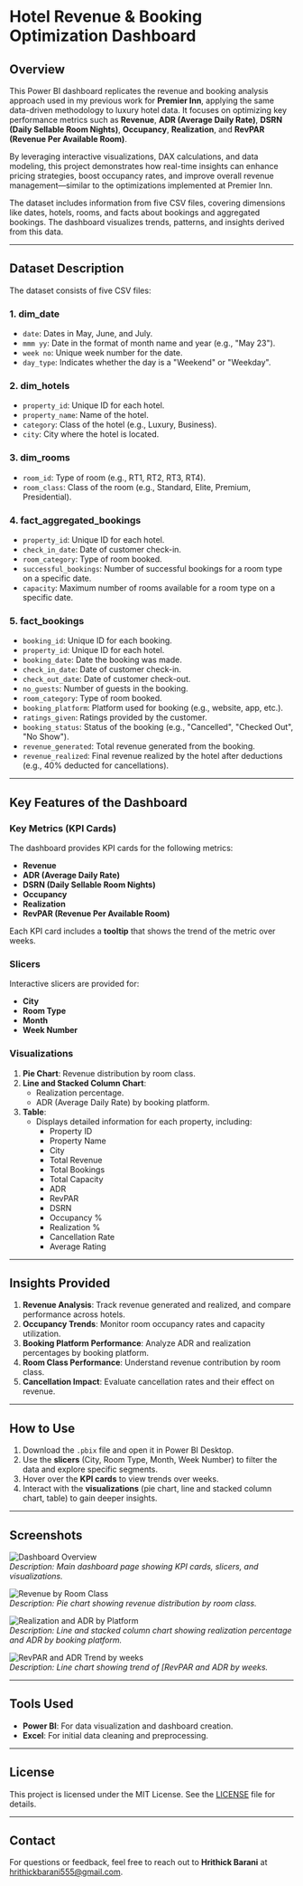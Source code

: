 # Hotel Revenue & Booking Optimization Dashboard

## Overview
This Power BI dashboard replicates the revenue and booking analysis approach used in my previous work for **Premier Inn**, applying the same data-driven methodology to luxury hotel data. It focuses on optimizing key performance metrics such as **Revenue**, **ADR (Average Daily Rate)**, **DSRN (Daily Sellable Room Nights)**, **Occupancy**, **Realization**, and **RevPAR (Revenue Per Available Room)**.

By leveraging interactive visualizations, DAX calculations, and data modeling, this project demonstrates how real-time insights can enhance pricing strategies, boost occupancy rates, and improve overall revenue management—similar to the optimizations implemented at Premier Inn.

The dataset includes information from five CSV files, covering dimensions like dates, hotels, rooms, and facts about bookings and aggregated bookings. The dashboard visualizes trends, patterns, and insights derived from this data.

---

## Dataset Description
The dataset consists of five CSV files:

### 1. **dim_date**
   - `date`: Dates in May, June, and July.
   - `mmm yy`: Date in the format of month name and year (e.g., "May 23").
   - `week no`: Unique week number for the date.
   - `day_type`: Indicates whether the day is a "Weekend" or "Weekday".

### 2. **dim_hotels**
   - `property_id`: Unique ID for each hotel.
   - `property_name`: Name of the hotel.
   - `category`: Class of the hotel (e.g., Luxury, Business).
   - `city`: City where the hotel is located.

### 3. **dim_rooms**
   - `room_id`: Type of room (e.g., RT1, RT2, RT3, RT4).
   - `room_class`: Class of the room (e.g., Standard, Elite, Premium, Presidential).

### 4. **fact_aggregated_bookings**
   - `property_id`: Unique ID for each hotel.
   - `check_in_date`: Date of customer check-in.
   - `room_category`: Type of room booked.
   - `successful_bookings`: Number of successful bookings for a room type on a specific date.
   - `capacity`: Maximum number of rooms available for a room type on a specific date.

### 5. **fact_bookings**
   - `booking_id`: Unique ID for each booking.
   - `property_id`: Unique ID for each hotel.
   - `booking_date`: Date the booking was made.
   - `check_in_date`: Date of customer check-in.
   - `check_out_date`: Date of customer check-out.
   - `no_guests`: Number of guests in the booking.
   - `room_category`: Type of room booked.
   - `booking_platform`: Platform used for booking (e.g., website, app, etc.).
   - `ratings_given`: Ratings provided by the customer.
   - `booking_status`: Status of the booking (e.g., "Cancelled", "Checked Out", "No Show").
   - `revenue_generated`: Total revenue generated from the booking.
   - `revenue_realized`: Final revenue realized by the hotel after deductions (e.g., 40% deducted for cancellations).

---

## Key Features of the Dashboard
### **Key Metrics (KPI Cards)**
The dashboard provides KPI cards for the following metrics:
- **Revenue**
- **ADR (Average Daily Rate)**
- **DSRN (Daily Sellable Room Nights)**
- **Occupancy**
- **Realization**
- **RevPAR (Revenue Per Available Room)**

Each KPI card includes a **tooltip** that shows the trend of the metric over weeks.

### **Slicers**
Interactive slicers are provided for:
- **City**
- **Room Type**
- **Month**
- **Week Number**

### **Visualizations**
1. **Pie Chart**: Revenue distribution by room class.
2. **Line and Stacked Column Chart**: 
   - Realization percentage.
   - ADR (Average Daily Rate) by booking platform.
3. **Table**: 
   - Displays detailed information for each property, including:
     - Property ID
     - Property Name
     - City
     - Total Revenue
     - Total Bookings
     - Total Capacity
     - ADR
     - RevPAR
     - DSRN
     - Occupancy %
     - Realization %
     - Cancellation Rate
     - Average Rating

---

## Insights Provided
1. **Revenue Analysis**: Track revenue generated and realized, and compare performance across hotels.
2. **Occupancy Trends**: Monitor room occupancy rates and capacity utilization.
3. **Booking Platform Performance**: Analyze ADR and realization percentages by booking platform.
4. **Room Class Performance**: Understand revenue contribution by room class.
5. **Cancellation Impact**: Evaluate cancellation rates and their effect on revenue.

---

## How to Use
1. Download the `.pbix` file and open it in Power BI Desktop.
2. Use the **slicers** (City, Room Type, Month, Week Number) to filter the data and explore specific segments.
3. Hover over the **KPI cards** to view trends over weeks.
4. Interact with the **visualizations** (pie chart, line and stacked column chart, table) to gain deeper insights.

---

## Screenshots
![Dashboard Overview](Screenshots/Dashboard_Overview.png)  
*Description: Main dashboard page showing KPI cards, slicers, and visualizations.*

![Revenue by Room Class](Screenshots/Revenue_by_Room_Class.png)  
*Description: Pie chart showing revenue distribution by room class.*

![Realization and ADR by Platform](Screenshots/Realization_ADR_by_Booking_platform.png)  
*Description: Line and stacked column chart showing realization percentage and ADR by booking platform.*

![RevPAR and ADR Trend by weeks](Screenshots/RevPAR_ADR_trend.png)  
*Description: Line chart showing trend of [RevPAR and ADR by weeks.*

---

## Tools Used
- **Power BI**: For data visualization and dashboard creation.
- **Excel**: For initial data cleaning and preprocessing.

---

## License
This project is licensed under the MIT License. See the [LICENSE](LICENSE) file for details.

---

## Contact
For questions or feedback, feel free to reach out to **Hrithick Barani** at hrithickbarani555@gmail.com.
